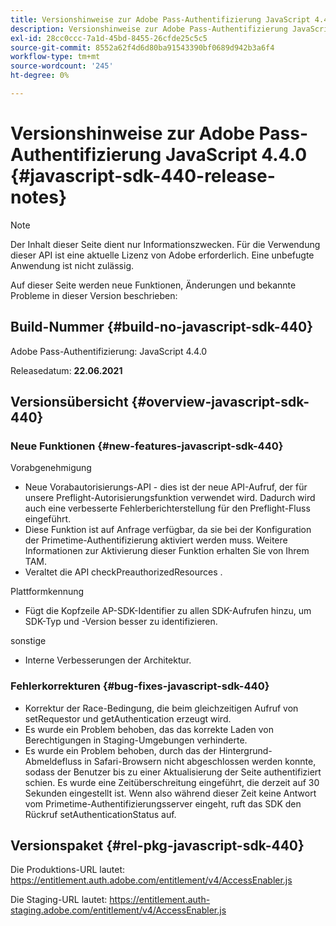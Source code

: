 ```yaml
---
title: Versionshinweise zur Adobe Pass-Authentifizierung JavaScript 4.4.0
description: Versionshinweise zur Adobe Pass-Authentifizierung JavaScript 4.4.0
exl-id: 28cc0ccc-7a1d-45bd-8455-26cfde25c5c5
source-git-commit: 8552a62f4d6d80ba91543390bf0689d942b3a6f4
workflow-type: tm+mt
source-wordcount: '245'
ht-degree: 0%

---
```


# Versionshinweise zur Adobe Pass-Authentifizierung JavaScript 4.4.0 {#javascript-sdk-440-release-notes}

>[!NOTE]
>
>Der Inhalt dieser Seite dient nur Informationszwecken. Für die Verwendung dieser API ist eine aktuelle Lizenz von Adobe erforderlich. Eine unbefugte Anwendung ist nicht zulässig.

Auf dieser Seite werden neue Funktionen, Änderungen und bekannte Probleme in dieser Version beschrieben:

## Build-Nummer {#build-no-javascript-sdk-440}

Adobe Pass-Authentifizierung: JavaScript 4.4.0

Releasedatum: **22.06.2021**


## Versionsübersicht {#overview-javascript-sdk-440}

### Neue Funktionen {#new-features-javascript-sdk-440}

Vorabgenehmigung

* Neue Vorabautorisierungs-API - dies ist der neue API-Aufruf, der für unsere Preflight-Autorisierungsfunktion verwendet wird. Dadurch wird auch eine verbesserte Fehlerberichterstellung für den Preflight-Fluss eingeführt.
* Diese Funktion ist auf Anfrage verfügbar, da sie bei der Konfiguration der Primetime-Authentifizierung aktiviert werden muss. Weitere Informationen zur Aktivierung dieser Funktion erhalten Sie von Ihrem TAM.
* Veraltet die API checkPreauthorizedResources .

Plattformkennung

* Fügt die Kopfzeile AP-SDK-Identifier zu allen SDK-Aufrufen hinzu, um SDK-Typ und -Version besser zu identifizieren.

sonstige

* Interne Verbesserungen der Architektur.


### Fehlerkorrekturen {#bug-fixes-javascript-sdk-440}

* Korrektur der Race-Bedingung, die beim gleichzeitigen Aufruf von setRequestor und getAuthentication erzeugt wird.
* Es wurde ein Problem behoben, das das korrekte Laden von Berechtigungen in Staging-Umgebungen verhinderte.
* Es wurde ein Problem behoben, durch das der Hintergrund-Abmeldefluss in Safari-Browsern nicht abgeschlossen werden konnte, sodass der Benutzer bis zu einer Aktualisierung der Seite authentifiziert schien. Es wurde eine Zeitüberschreitung eingeführt, die derzeit auf 30 Sekunden eingestellt ist. Wenn also während dieser Zeit keine Antwort vom Primetime-Authentifizierungsserver eingeht, ruft das SDK den Rückruf setAuthenticationStatus auf.

## Versionspaket {#rel-pkg-javascript-sdk-440}

Die Produktions-URL lautet: https://entitlement.auth.adobe.com/entitlement/v4/AccessEnabler.js

Die Staging-URL lautet: https://entitlement.auth-staging.adobe.com/entitlement/v4/AccessEnabler.js
